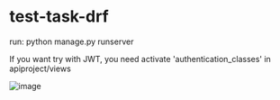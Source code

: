 # test-task-drf
run:
python manage.py runserver

If you want try with JWT, you need activate 'authentication_classes' in apiproject/views

![image](https://user-images.githubusercontent.com/106963181/230495917-816ff0f7-89b3-4315-a782-c088c37708c5.png)

